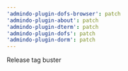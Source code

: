 ```yaml
---
'admindo-plugin-dofs-browser': patch
'admindo-plugin-about': patch
'admindo-plugin-dterm': patch
'admindo-plugin-dofs': patch
'admindo-plugin-dorm': patch
---
```


Release tag buster
